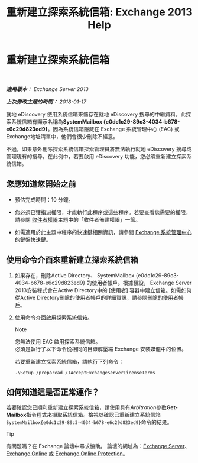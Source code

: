 ﻿---
title: '重新建立探索系統信箱: Exchange 2013 Help'
TOCTitle: 重新建立探索系統信箱
ms:assetid: 5ae8426b-5661-4ecb-99c4-cdd342107fb1
ms:mtpsurl: https://technet.microsoft.com/zh-tw/library/Gg588318(v=EXCHG.150)
ms:contentKeyID: 50473262
ms.date: 05/21/2018
mtps_version: v=EXCHG.150
ms.translationtype: MT
---

# 重新建立探索系統信箱

 

_**適用版本：** Exchange Server 2013_

_**上次修改主題的時間：** 2018-01-17_

就地 eDiscovery 使用系統信箱來儲存在就地 eDiscovery 搜尋的中繼資料。此探索系統信箱有顯示名稱為**SystemMailbox {e0dc1c29-89c3-4034-b678-e6c29d823ed9}**。因為系統信箱隱藏在 Exchange 系統管理中心 (EAC) 或Exchange地址清單中，他們會很少刪除不經意。

不過，如果意外刪除探索系統信箱探索管理員將無法執行就地 eDiscovery 搜尋或管理現有的搜尋。在此例中，若要啟用 eDiscovery 功能，您必須重新建立探索系統信箱。

## 您應知道您開始之前

  - 預估完成時間：10 分鐘。

  - 您必須已獲指派權限，才能執行此程序或這些程序。若要查看您需要的權限，請參閱 [收件者權限](recipients-permissions-exchange-2013-help.md)主題中的「收件者佈建權限」一節。

  - 如需適用於此主題中程序的快速鍵相關資訊，請參閱 [Exchange 系統管理中心的鍵盤快速鍵](keyboard-shortcuts-in-the-exchange-admin-center-exchange-online-protection-help.md)。

## 使用命令介面來重新建立探索系統信箱

1.  如果存在，刪除Active Directory、 SystemMailbox {e0dc1c29-89c3-4034-b678-e6c29d823ed9} 的使用者帳戶。根據預設， Exchange Server 2013安裝程式會在Active Directory中的 \[使用者\] 容器中建立信箱。如需如何從Active Directory刪除的使用者帳戶的詳細資訊，請參閱[刪除的使用者帳戶](https://go.microsoft.com/fwlink/p/?linkid=215850)。

2.  使用命令介面啟用探索系統信箱。
    
    > [!NOTE]  
    > 您無法使用 EAC 啟用探索系統信箱。<br />
    > 必須是執行了以下命令從相同的目錄解壓縮 Exchange 安裝媒體中的位置。
    
    若要重新建立探索系統信箱，請執行下列命令：
    
        .\Setup /preparead /IAcceptExchangeServerLicenseTerms

## 如何知道這是否正常運作？

若要確認您已順利重新建立探索系統信箱，請使用具有*Arbitration*參數**Get-Mailbox**指令程式來擷取系統信箱。檢視以確認已重新建立系統信箱`SystemMailbox{e0dc1c29-89c3-4034-b678-e6c29d823ed9}`命令的結果。


> [!TIP]  
> 有問題嗎？在 Exchange 論壇中尋求協助。 論壇的網址為：<a href="https://go.microsoft.com/fwlink/p/?linkid=60612">Exchange Server</a>、 <a href="https://go.microsoft.com/fwlink/p/?linkid=267542">Exchange Online</a> 或 <a href="https://go.microsoft.com/fwlink/p/?linkid=285351">Exchange Online Protection</a>。



